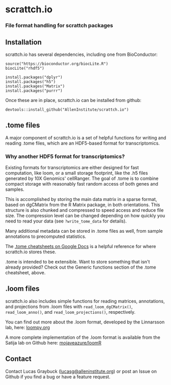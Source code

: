 # scrattch.io  
### File format handling for scrattch packages

## Installation

scrattch.io has several dependencies, including one from BioConductor:
```
source("https://bioconductor.org/biocLite.R")
biocLite("rhdf5")

install.packages("dplyr")
install.packages("h5")
install.packages("Matrix")
install.packages("purrr")
```

Once these are in place, scrattch.io can be installed from github:
```
devtools::install_github("AllenInstitute/scrattch.io")
```
## .tome files
A major component of scrattch.io is a set of helpful functions for writing and reading .tome files, which are an HDF5-based format for transcriptomics.  

### Why another HDF5 format for transcriptomics?  
Existing formats for transcriptomics are either designed for fast computation, like loom, or a small storage footprint, like the .h5 files generated by 10X Genomics' cellRanger. The goal of .tome 
is to combine compact storage with reasonably fast random access of both genes and samples.

This is accomplished by storing the main data matrix in a sparse format, based on dgCMatrix from the R Matrix package, in both orientations. This structure is also chunked and compressed to speed 
access and reduce file size. The compression level can be changed depending on how quickly you need to read your data (see `?write_tome_data` for details).

Many additional metadata can be stored in .tome files as well, from sample annotations to precomputed statistics.

The [.tome cheatsheets on Google Docs](https://docs.google.com/spreadsheets/d/1tJUgnfEXUv1IuzGAykDCTIUTsgzEWkT-jfl4UcEUl48/edit?usp=sharing) is a helpful reference for where scrattch.io stores these.

.tome is intended to be extensible. Want to store something that isn't already provided? Check out the Generic functions section of the .tome cheatsheet, above.

## .loom files
scrattch.io also includes simple functions for reading matrices, annotations, and projections from .loom files with `read_loom_dgCMatrix()`, `read_loom_anno()`, and `read_loom_projections()`, respectively.

You can find out more about the .loom format, developed by the Linnarsson lab, here: [loompy.org](http://loompy.org/)

A more complete implementation of the .loom format is available from the Satija lab on Github here: [mojaveazure/loomR](https://github.com/mojaveazure/loomR)

## Contact
Contact Lucas Graybuck (lucasg@alleninstitute.org) or post an Issue on Github if you find a bug or have a feature request.
